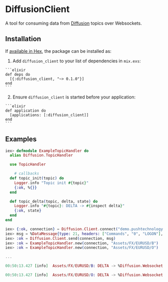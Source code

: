 # DiffusionClient

A tool for consuming data from [Diffusion](https://www.pushtechnology.com/products/diffusio) topics over Websockets.


## Installation

If [available in Hex](https://hex.pm/docs/publish), the package can be installed as:

  1. Add `diffusion_client` to your list of dependencies in `mix.exs`:

    ```elixir
    def deps do
      [{:diffusion_client, "~> 0.1.0"}]
    end
    ```

  2. Ensure `diffusion_client` is started before your application:

    ```elixir
    def application do
      [applications: [:diffusion_client]]
    end
    ```

## Examples

``` elixir
iex> defmodule ExampleTopicHandler do
  alias Diffusion.TopicHandler

  use TopicHandler

    # callbacks
  def topic_init(topic) do
    Logger.info "Topic init #{topic}"
    {:ok, %{}}
  end

  def topic_delta(topic, delta, state) do
    Logger.info "#{topic}: DELTA -> #{inspect delta}"
    {:ok, state}
  end
end

iex> {:ok, connection} = Diffusion.Client.connect("demo.pushtechnology.com", 80, "/diffusion?t=Commands&v=4&ty=WB", 5000, [])
iex> msg = %DataMessage{type: 21, headers: ["Commands", "0", "LOGON"], data: "pass\u{02}password"}
iex> :ok = Diffusion.Client.send(connection, msg)
iex> :ok = ExampleTopicHandler.new(connection, "Assets/FX/EURUSD/B")
iex> :ok = ExampleTopicHandler.new(connection, "Assets/FX/EURUSD/O")

...

00:50:13.427 [info]  Assets/FX/EURUSD/B: DELTA -> %Diffusion.Websocket.Protocol.DataMessage{data: "1.4528", headers: ["!j4"], type: 21}

00:50:13.427 [info]  Assets/FX/EURUSD/O: DELTA -> %Diffusion.Websocket.Protocol.DataMessage{data: "1.4530", headers: ["!j5"], type: 21}
```
